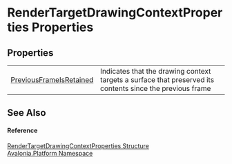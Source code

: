 # RenderTargetDrawingContextProperties Properties




## Properties
<table>
<tr>
<td><a href="P_Avalonia_Platform_RenderTargetDrawingContextProperties_PreviousFrameIsRetained">PreviousFrameIsRetained</a></td>
<td>Indicates that the drawing context targets a surface that preserved its contents since the previous frame</td>
</tr>
</table>

## See Also


#### Reference
<a href="T_Avalonia_Platform_RenderTargetDrawingContextProperties">RenderTargetDrawingContextProperties Structure</a>  
<a href="N_Avalonia_Platform">Avalonia.Platform Namespace</a>  
